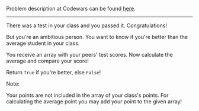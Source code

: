 Problem description at Codewars can be found
[here](https://www.codewars.com/kata/5601409514fc93442500010b/train/python).

-------------

There was a test in your class and you passed it. Congratulations!

But you're an ambitious person. You want to know if you're better than the average student in your
class.
<br>

You receive an array with your peers' test scores. Now calculate the average and compare your score!
<br>

Return `True` if you're better, else `False`!

Note:

Your points are not included in the array of your class's points. For calculating the average point
you may add your point to the given array!
